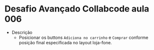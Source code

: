 # Desafio Avançado Collabcode aula 006

- Descrição  
  - Posicionar os buttons `Adiciona no carrinho` e `Comprar` conforme posição final especificada no layout loja-fone.